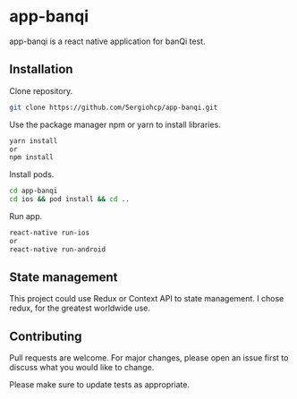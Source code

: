 # app-banqi

app-banqi is a react native application for banQi test.

## Installation

Clone repository.

```bash
git clone https://github.com/Sergiohcp/app-banqi.git
```

Use the package manager npm or yarn to install libraries.

```bash
yarn install
or
npm install
```

Install pods.

```bash
cd app-banqi
cd ios && pod install && cd ..
```

Run app.

```bash
react-native run-ios
or
react-native run-android
```

## State management

This project could use Redux or Context API to state management. I chose redux, for the greatest worldwide use.

## Contributing

Pull requests are welcome. For major changes, please open an issue first to discuss what you would like to change.

Please make sure to update tests as appropriate.
